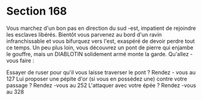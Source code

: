 # Section 168

Vous  marchez d'un bon pas en direction du sud -est, impatient de
rejoindre les esclaves libérés. Bientôt vous parvenez au bord d'un
ravin infranchissable et vous bifurquez vers l'est, exaspéré de
devoir perdre tout ce temps. Un peu plus loin, vous découvrez un
pont de pierre qui enjambe le gouffre, mais un DIABLOTIN
solidement armé monte la garde. Qu'allez -vous faire :


Essayer de ruser pour qu'il vous laisse traverser  le pont ?  Rendez -
vous au  127 Lui proposer une pépite d'or (si vous en possédez une)
contre votre passage ?  Rendez -vous au  252 L'attaquer avec votre
épée ?  Rendez -vous au  328